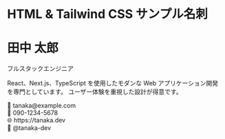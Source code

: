 # HTML & Tailwind CSS サンプル名刺

<div class="bg-gradient-to-br from-blue-50 to-indigo-100 shadow-xl rounded-2xl p-6 text-gray-800 h-full flex flex-col justify-between">
  <div class="text-center">
    <h1 class="text-3xl font-bold text-indigo-900 mb-2">田中 太郎</h1>
    <p class="text-lg text-indigo-700 font-semibold">フルスタックエンジニア</p>
  </div>
  
  <div class="flex-1 flex items-center">
    <p class="text-sm text-gray-700 text-center w-full leading-relaxed">
      React、Next.js、TypeScript を使用したモダンな Web アプリケーション開発を専門としています。
      <span class="text-indigo-600 font-medium">ユーザー体験</span>を重視した設計が得意です。
    </p>
  </div>
  
  <div class="space-y-2">
    <div class="flex items-center text-xs text-gray-600">
      <span class="w-4 h-4 mr-2">📧</span>
      <span>tanaka@example.com</span>
    </div>
    <div class="flex items-center text-xs text-gray-600">
      <span class="w-4 h-4 mr-2">📱</span>
      <span>090-1234-5678</span>
    </div>
    <div class="flex items-center text-xs text-gray-600">
      <span class="w-4 h-4 mr-2">🌐</span>
      <span class="text-indigo-600">https://tanaka.dev</span>
    </div>
    <div class="flex items-center text-xs text-gray-600">
      <span class="w-4 h-4 mr-2">🐙</span>
      <span class="text-indigo-600">@tanaka-dev</span>
    </div>
  </div>
</div>
